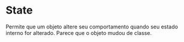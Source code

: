 # State

Permite que um objeto altere seu comportamento quando seu estado interno for alterado. Parece que o objeto mudou de classe.